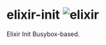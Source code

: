 # elixir-init ![elixir](https://camo.githubusercontent.com/3ae49ec295abd30f94494d69e8270afaaedf7d286b5d48d0469ad78ef4cd1396/68747470733a2f2f696d672e736869656c64732e696f2f62616467652f456c697869722d3442323735463f7374796c653d666f722d7468652d6261646765266c6f676f3d656c69786972266c6f676f436f6c6f723d7768697465)
Elixir Init Busybox-based.
